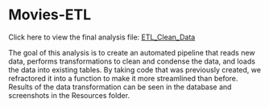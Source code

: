 # Movies-ETL
Click here to view the final analysis file: [ETL_Clean_Data](https://github.com/vijaycse/Movies-ETL/blob/master/ETL_clean_kaggle_data.ipynb)

The goal of this analysis is to create an automated pipeline that reads new data, performs transformations to clean and condense the data, and loads the data into existing tables. By taking code that was previously created, we refractored it into a function to make it more streamlined than before. Results of the data transformation can be seen in the database and screenshots in the Resources folder.
